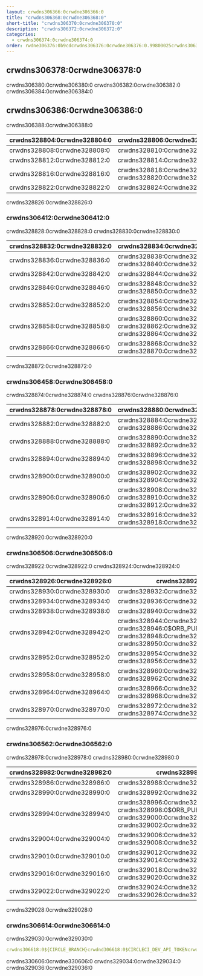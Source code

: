 ```yaml
---
layout: crwdns306366:0crwdne306366:0
title: "crwdns306368:0crwdne306368:0"
short-title: "crwdns306370:0crwdne306370:0"
description: "crwdns306372:0crwdne306372:0"
categories:
  - crwdns306374:0crwdne306374:0
order: rwdne306376:0b9cdcrwdns306376:0crwdne306376:0.99800025crwdns306376:0crwdne306376:0
---
```


## crwdns306378:0crwdne306378:0

crwdns306380:0crwdne306380:0 crwdns306382:0crwdne306382:0 crwdns306384:0crwdne306384:0

## crwdns306386:0crwdne306386:0

crwdns306388:0crwdne306388:0

| crwdns328804:0crwdne328804:0 | crwdns328806:0crwdne328806:0                              |
| ---------------------------- | --------------------------------------------------------- |
| crwdns328808:0crwdne328808:0 | crwdns328810:0crwdne328810:0                              |
| crwdns328812:0crwdne328812:0 | crwdns328814:0crwdne328814:0                              |
| crwdns328816:0crwdne328816:0 | crwdns328818:0crwdne328818:0 crwdns328820:0crwdne328820:0 |
| crwdns328822:0crwdne328822:0 | crwdns328824:0crwdne328824:0                              |
crwdns328826:0crwdne328826:0

### crwdns306412:0crwdne306412:0

crwdns328828:0crwdne328828:0 crwdns328830:0crwdne328830:0

| crwdns328832:0crwdne328832:0 | crwdns328834:0crwdne328834:0                                                           |
| ---------------------------- | -------------------------------------------------------------------------------------- |
| crwdns328836:0crwdne328836:0 | crwdns328838:0crwdne328838:0 crwdns328840:0crwdne328840:0                              |
| crwdns328842:0crwdne328842:0 | crwdns328844:0crwdne328844:0                                                           |
| crwdns328846:0crwdne328846:0 | crwdns328848:0crwdne328848:0 crwdns328850:0crwdne328850:0                              |
| crwdns328852:0crwdne328852:0 | crwdns328854:0crwdne328854:0 crwdns328856:0crwdne328856:0                              |
| crwdns328858:0crwdne328858:0 | crwdns328860:0crwdne328860:0 crwdns328862:0crwdne328862:0 crwdns328864:0crwdne328864:0 |
| crwdns328866:0crwdne328866:0 | crwdns328868:0crwdne328868:0 crwdns328870:0crwdne328870:0                              |
crwdns328872:0crwdne328872:0

### crwdns306458:0crwdne306458:0

crwdns328874:0crwdne328874:0 crwdns328876:0crwdne328876:0

| crwdns328878:0crwdne328878:0 | crwdns328880:0crwdne328880:0                                                           |
| ---------------------------- | -------------------------------------------------------------------------------------- |
| crwdns328882:0crwdne328882:0 | crwdns328884:0crwdne328884:0 crwdns328886:0crwdne328886:0                              |
| crwdns328888:0crwdne328888:0 | crwdns328890:0crwdne328890:0 crwdns328892:0crwdne328892:0                              |
| crwdns328894:0crwdne328894:0 | crwdns328896:0crwdne328896:0 crwdns328898:0crwdne328898:0                              |
| crwdns328900:0crwdne328900:0 | crwdns328902:0crwdne328902:0 crwdns328904:0crwdne328904:0                              |
| crwdns328906:0crwdne328906:0 | crwdns328908:0crwdne328908:0 crwdns328910:0crwdne328910:0 crwdns328912:0crwdne328912:0 |
| crwdns328914:0crwdne328914:0 | crwdns328916:0crwdne328916:0 crwdns328918:0crwdne328918:0                              |
crwdns328920:0crwdne328920:0

### crwdns306506:0crwdne306506:0

crwdns328922:0crwdne328922:0 crwdns328924:0crwdne328924:0

| crwdns328926:0crwdne328926:0 | crwdns328928:0crwdne328928:0                                                                                                               |
| ---------------------------- | ------------------------------------------------------------------------------------------------------------------------------------------ |
| crwdns328930:0crwdne328930:0 | crwdns328932:0crwdne328932:0                                                                                                               |
| crwdns328934:0crwdne328934:0 | crwdns328936:0crwdne328936:0                                                                                                               |
| crwdns328938:0crwdne328938:0 | crwdns328940:0crwdne328940:0                                                                                                               |
| crwdns328942:0crwdne328942:0 | crwdns328944:0crwdne328944:0 crwdns328946:0$ORB_PUBLISHING_TOKENcrwdne328946:0 crwdns328948:0crwdne328948:0 crwdns328950:0crwdne328950:0 |
| crwdns328952:0crwdne328952:0 | crwdns328954:0crwdne328954:0 crwdns328956:0crwdne328956:0                                                                                  |
| crwdns328958:0crwdne328958:0 | crwdns328960:0crwdne328960:0 crwdns328962:0crwdne328962:0                                                                                  |
| crwdns328964:0crwdne328964:0 | crwdns328966:0crwdne328966:0 crwdns328968:0crwdne328968:0                                                                                  |
| crwdns328970:0crwdne328970:0 | crwdns328972:0crwdne328972:0 crwdns328974:0crwdne328974:0                                                                                  |
crwdns328976:0crwdne328976:0

### crwdns306562:0crwdne306562:0

crwdns328978:0crwdne328978:0 crwdns328980:0crwdne328980:0

| crwdns328982:0crwdne328982:0 | crwdns328984:0crwdne328984:0                                                                                                               |
| ---------------------------- | ------------------------------------------------------------------------------------------------------------------------------------------ |
| crwdns328986:0crwdne328986:0 | crwdns328988:0crwdne328988:0                                                                                                               |
| crwdns328990:0crwdne328990:0 | crwdns328992:0crwdne328992:0                                                                                                               |
| crwdns328994:0crwdne328994:0 | crwdns328996:0crwdne328996:0 crwdns328998:0$ORB_PUBLISHING_TOKENcrwdne328998:0 crwdns329000:0crwdne329000:0 crwdns329002:0crwdne329002:0 |
| crwdns329004:0crwdne329004:0 | crwdns329006:0crwdne329006:0 crwdns329008:0crwdne329008:0                                                                                  |
| crwdns329010:0crwdne329010:0 | crwdns329012:0crwdne329012:0 crwdns329014:0crwdne329014:0                                                                                  |
| crwdns329016:0crwdne329016:0 | crwdns329018:0crwdne329018:0 crwdns329020:0crwdne329020:0                                                                                  |
| crwdns329022:0crwdne329022:0 | crwdns329024:0crwdne329024:0 crwdns329026:0crwdne329026:0                                                                                  |
crwdns329028:0crwdne329028:0

### crwdns306614:0crwdne306614:0

crwdns329030:0crwdne329030:0

```yaml
crwdns306618:0${CIRCLE_BRANCH}crwdnd306618:0$CIRCLECI_DEV_API_TOKENcrwdne306618:0
```

crwdns330606:0crwdne330606:0 crwdns329034:0crwdne329034:0 crwdns329036:0crwdne329036:0
